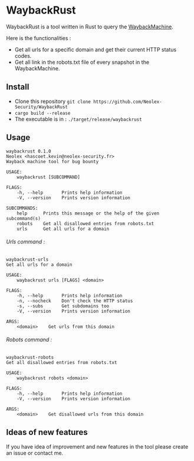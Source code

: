 WaybackRust
===

WaybackRust is a tool written in Rust to query the [WaybackMachine](https://archive.org/web/).

Here is the functionalities : 
* Get all urls for a specific domain and get their current HTTP status codes.
* Get all link in the robots.txt file of every snapshot in the WaybackMachine.

## Install 

* Clone this repository `git clone https://github.com/Neolex-Security/WaybackRust`  
* `cargo build --release`
* The executable is in : `./target/release/waybackrust`

## Usage

```
waybackrust 0.1.0
Neolex <hascoet.kevin@neolex-security.fr>
Wayback machine tool for bug bounty

USAGE:
    waybackrust [SUBCOMMAND]

FLAGS:
    -h, --help       Prints help information
    -V, --version    Prints version information

SUBCOMMANDS:
    help      Prints this message or the help of the given subcommand(s)
    robots    Get all disallowed entries from robots.txt
    urls      Get all urls for a domain
```
###### Urls command :
```
waybackrust-urls 
Get all urls for a domain

USAGE:
    waybackrust urls [FLAGS] <domain>

FLAGS:
    -h, --help       Prints help information
    -n, --nocheck    Don't check the HTTP status
    -s, --subs       Get subdomains too
    -V, --version    Prints version information

ARGS:
    <domain>    Get urls from this domain

```

###### Robots command :
```
waybackrust-robots 
Get all disallowed entries from robots.txt

USAGE:
    waybackrust robots <domain>

FLAGS:
    -h, --help       Prints help information
    -V, --version    Prints version information

ARGS:
    <domain>    Get disallowed urls from this domain
```
## Ideas of new features
If you have idea of improvement and new features in the tool please create an issue or contact me.
